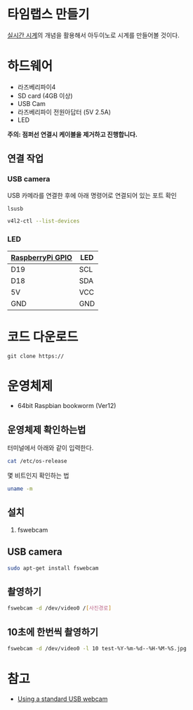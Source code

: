 
# 타임랩스 만들기 

[실시간 시계](https://ko.wikipedia.org/wiki/%EC%8B%A4%EC%8B%9C%EA%B0%84_%EC%8B%9C%EA%B3%84)의 개념을 활용해서 아두이노로 시계를 만들어볼 것이다.

# 하드웨어 

- 라즈베리파이4  
- SD card (4GB 이상)
- USB Cam
- 라즈베리파이 전원아답터 (5V 2.5A)
- LED 

**주의: 점퍼선 연결시 케이블을 제거하고 진행합니다.**


## 연결 작업 
### USB camera
USB 카메라를 연결한 후에 아래 명령어로 연결되어 있는 포트 확인  

```bash
lsusb
```

```bash
v4l2-ctl --list-devices
```

### LED 

| [RaspberryPi GPIO](https://docs.arduino.cc/resources/pinouts/A000066-full-pinout.pdf) | LED |
|-----------|------|
|   D19     | SCL  |
|   D18     | SDA  |
|   5V      | VCC  |
|   GND     | GND  |


# 코드 다운로드 

    git clone https://

# 운영체제 

- 64bit Raspbian bookworm (Ver12) 

## 운영체제 확인하는법
터미널에서 아래와 같이 입력한다.
```bash
cat /etc/os-release
```
몇 비트인지 확인하는 법 
```bash
uname -m
```

## 설치  
1. fswebcam 

## USB camera   

```bash 
sudo apt-get install fswebcam
```
## 촬영하기 
```bash 
fswebcam -d /dev/video0 /[사진경로] 
```

## 10초에 한번씩 촬영하기
```bash
fswebcam -d /dev/video0 -l 10 test-%Y-%m-%d--%H-%M-%S.jpg
```

# 참고
- [Using a standard USB webcam](https://www-users.york.ac.uk/~mjf5/shed_cam/src/USB%20webcam.html)


